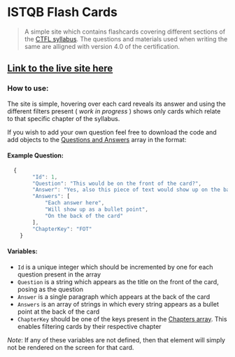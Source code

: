 # ISTQB Flash Cards

> A simple site which contains flashcards covering different sections of the [CTFL syllabus](https://www.istqb.org/certifications/certified-tester-foundation-level). The questions and materials used when writing the same are alligned with version 4.0 of the certification.

## [Link to the live site here](https://kralmarko123.github.io/istqb-flash-cards/)

### How to use:

The site is simple, hovering over each card reveals its answer and using the different filters present ( _work in progress_ ) shows only cards which relate to that specific chapter of the syllabus.

If you wish to add your own question feel free to download the code and add objects to the [Questions and Answers](./src/data/QuesionsAndAnswers.json) array in the format:

#### Example Question:

```js
  {
		"Id": 1,
		"Question": "This would be on the front of the card?",
		"Answer": "Yes, also this piece of text would show up on the back as a single paragraph",
		"Answers": [
			"Each answer here",
			"Will show up as a bullet point",
			"On the back of the card"
		],
		"ChapterKey": "FOT"
	}
```

#### Variables:

- `Id` is a unique integer which should be incremented by one for each question present in the array
- `Question` is a string which appears as the title on the front of the card, posing as the question
- `Answer` is a single paragraph which appears at the back of the card
- `Answers` is an array of strings in which every string appears as a bullet point at the back of the card
- `ChapterKey` should be one of the keys present in the [Chapters array](./src/data/Chapters.json). This enables filtering cards by their respective chapter

_Note_: If any of these variables are not defined, then that element will simply not be rendered on the screen for that card.
